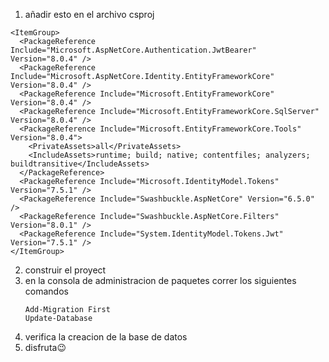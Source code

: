 1. añadir esto en el archivo csproj
```
<ItemGroup>
  <PackageReference Include="Microsoft.AspNetCore.Authentication.JwtBearer" Version="8.0.4" />
  <PackageReference Include="Microsoft.AspNetCore.Identity.EntityFrameworkCore" Version="8.0.4" />
  <PackageReference Include="Microsoft.EntityFrameworkCore" Version="8.0.4" />
  <PackageReference Include="Microsoft.EntityFrameworkCore.SqlServer" Version="8.0.4" />
  <PackageReference Include="Microsoft.EntityFrameworkCore.Tools" Version="8.0.4">
    <PrivateAssets>all</PrivateAssets>
    <IncludeAssets>runtime; build; native; contentfiles; analyzers; buildtransitive</IncludeAssets>
  </PackageReference>
  <PackageReference Include="Microsoft.IdentityModel.Tokens" Version="7.5.1" />
  <PackageReference Include="Swashbuckle.AspNetCore" Version="6.5.0" />
  <PackageReference Include="Swashbuckle.AspNetCore.Filters" Version="8.0.1" />
  <PackageReference Include="System.IdentityModel.Tokens.Jwt" Version="7.5.1" />
</ItemGroup>
```
2. construir el proyect
3. en la consola de administracion de paquetes correr los siguientes comandos
   ```
   Add-Migration First
   Update-Database
   ```
4. verifica la creacion de la base de datos
5. disfruta😉
